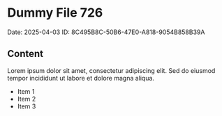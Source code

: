 # Dummy File 726

Date: 2025-04-03
ID: 8C495B8C-50B6-47E0-A818-9054B858B39A

## Content

Lorem ipsum dolor sit amet, consectetur adipiscing elit.
Sed do eiusmod tempor incididunt ut labore et dolore magna aliqua.

* Item 1
* Item 2
* Item 3


